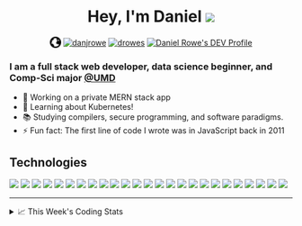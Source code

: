 <h1 align="center">Hey, I'm Daniel <img src="https://emojis.slackmojis.com/emojis/images/1595173218/9723/dog_cool.gif?1595173218" width="30" margin-top="5"/></h1>
<p align="center">
<a href=https://drowe.dev target="blank"><img align="center" src=https://raw.githubusercontent.com/iconic/open-iconic/master/svg/globe.svg alt="drowe.dev" height="20" width="20" /></a>
<a href=https://linkedin.com/in/danjrowe target="blank"><img align="center" src=https://cdn.jsdelivr.net/npm/simple-icons@3.0.1/icons/linkedin.svg alt="danjrowe" height="20" width="20" /></a>
<a href=https://instagram.com/drowes target="blank"><img align="center" src=https://cdn.jsdelivr.net/npm/simple-icons@3.0.1/icons/instagram.svg alt="drowes" height="20" width="20" /></a>
<a href=https://dev.to/danrowe target="blank"><img align="center" src="https://d2fltix0v2e0sb.cloudfront.net/dev-badge.svg" alt="Daniel Rowe's DEV Profile" height="20" width="20"></a>
</p>

### I am a full stack web developer, data science beginner, and Comp-Sci major [@UMD](https://umd.edu/)

- 🔭 Working on a private MERN stack app
- 🌱 Learning about Kubernetes!
- 📚 Studying compilers, secure programming, and software paradigms.
- ⚡ Fun fact: The first line of code I wrote was in JavaScript back in 2011

## Technologies

<div>
<img src="https://img.shields.io/badge/javascript%20-%23323330.svg?&style=for-the-badge&logo=javascript&logoColor=%23F7DF1E"/>
<img src="https://img.shields.io/badge/typescript%20-%23007ACC.svg?&style=for-the-badge&logo=typescript&logoColor=white"/>
<img src="https://img.shields.io/badge/html5%20-%23E34F26.svg?&style=for-the-badge&logo=html5&logoColor=white"/>
<img src="https://img.shields.io/badge/css3%20-%231572B6.svg?&style=for-the-badge&logo=css3&logoColor=white"/>
<img src="https://img.shields.io/badge/python%20-%2314354C.svg?&style=for-the-badge&logo=python&logoColor=white"/>
<img src="https://img.shields.io/badge/java-%23ED8B00.svg?&style=for-the-badge&logo=java&logoColor=white"/>
<img src="https://img.shields.io/badge/ruby-%23CC342D.svg?&style=for-the-badge&logo=ruby&logoColor=white"/>
<img src="https://img.shields.io/badge/go-%2300ADD8.svg?&style=for-the-badge&logo=go&logoColor=white"/>
<img src="https://img.shields.io/badge/c%20-%2300599C.svg?&style=for-the-badge&logo=c&logoColor=white"/>
<img src="https://img.shields.io/badge/c++%20-%2300599C.svg?&style=for-the-badge&logo=c%2B%2B&ogoColor=white"/>
<img src="https://img.shields.io/badge/ocaml%20-%23EC6813.svg?&style=for-the-badge&logo=ocaml&logoColor=white"/>
<img src="https://img.shields.io/badge/react%20-%2320232a.svg?&style=for-the-badge&logo=react&logoColor=%2361DAFB"/>
<img src="https://img.shields.io/badge/angular%20-%23DD0031.svg?&style=for-the-badge&logo=angular&logoColor=white"/>
<img src="https://img.shields.io/badge/express.js%20-%23404d59.svg?&style=for-the-badge"/>
<img src="https://img.shields.io/badge/gatsby%20-%23663399.svg?&style=for-the-badge&logo=gatsby&logoColor=white"/>
<img src="https://img.shields.io/badge/material%20ui%20-%230081CB.svg?&style=for-the-badge&logo=material-ui&logoColor=white"/>
<img src="https://img.shields.io/badge/bootstrap%20-%23563D7C.svg?&style=for-the-badge&logo=bootstrap&logoColor=white"/>
<img src ="https://img.shields.io/badge/MongoDB-%234ea94b.svg?&style=for-the-badge&logo=mongodb&logoColor=white"/>
<img src="https://img.shields.io/badge/mysql%20-%234479A1.svg?&style=for-the-badge&logo=mysql&logoColor=white"/>
<img src="https://img.shields.io/badge/heroku%20-%23430098.svg?&style=for-the-badge&logo=heroku&logoColor=white"/>
<img src="https://img.shields.io/badge/AWS%20-%23FF9900.svg?&style=for-the-badge&logo=amazon-aws&logoColor=white"/>
<img src="https://img.shields.io/badge/firebase%20-%23FFCA28.svg?&style=for-the-badge&logo=firebase&logoColor=white"/>
<img src="https://img.shields.io/badge/vscode%20-%23007ACC.svg?&style=for-the-badge&logo=visual%20studio%20code&logoColor=white"/>
<img src="https://img.shields.io/badge/git%20-%23F05033.svg?&style=for-the-badge&logo=git&logoColor=white"/>
<img src="https://img.shields.io/badge/nginx%20-%23009639.svg?&style=for-the-badge&logo=nginx&logoColor=white"/>
</div>

---

<details>
    <summary>📈 This Week's Coding Stats</summary>

<!-- [![DanRowe1's github stats](https://github-readme-stats.danrowe1.vercel.app/api?username=DanRowe1&count_private=true&show_icons=true)](https://github.com/anuraghazra/github-readme-stats) -->

<!--START_SECTION:waka-->
**🐱 My Github Data**

> 🏆 1,932 Contributions in the Year 2020
 >
> 📦 160.6 kB Used in Github's Storage
 >
> 🚫 Not Opted to Hire
 >
> 📜 12 Public Repositories
 >
> 🔑 22 Private Repositories  
 >
**I'm a Night 🦉**

```text
🌞 Morning    8 commits      █░░░░░░░░░░░░░░░░░░░░░░░░   5.59% 
🌆 Daytime    25 commits     ████░░░░░░░░░░░░░░░░░░░░░   17.48% 
🌃 Evening    54 commits     █████████░░░░░░░░░░░░░░░░   37.76% 
🌙 Night      56 commits     █████████░░░░░░░░░░░░░░░░   39.16%

```

📅 **I'm Most Productive on Friday**

```text
Monday       19 commits     ███░░░░░░░░░░░░░░░░░░░░░░   13.29% 
Tuesday      4 commits      ░░░░░░░░░░░░░░░░░░░░░░░░░   2.8% 
Wednesday    15 commits     ██░░░░░░░░░░░░░░░░░░░░░░░   10.49% 
Thursday     30 commits     █████░░░░░░░░░░░░░░░░░░░░   20.98% 
Friday       33 commits     █████░░░░░░░░░░░░░░░░░░░░   23.08% 
Saturday     20 commits     ███░░░░░░░░░░░░░░░░░░░░░░   13.99% 
Sunday       22 commits     ███░░░░░░░░░░░░░░░░░░░░░░   15.38%

```

📊 **This Week I Spent My Time On**

```text
💬 Programming Languages: 
Racket                   8 hrs 51 mins       ██████████░░░░░░░░░░░░░░░   42.63% 
Python                   3 hrs 1 min         ███░░░░░░░░░░░░░░░░░░░░░░   14.53% 
GAS                      2 hrs 44 mins       ███░░░░░░░░░░░░░░░░░░░░░░   13.23% 
C                        2 hrs 13 mins       ██░░░░░░░░░░░░░░░░░░░░░░░   10.7% 
Markdown                 1 hr 50 mins        ██░░░░░░░░░░░░░░░░░░░░░░░   8.83%

🔥 Editors: 
VS Code                  20 hrs 47 mins      █████████████████████████   100.0%

```

<!--END_SECTION:waka-->
